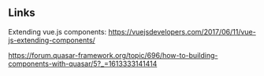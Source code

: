 ## Links

Extending vue.js components:
https://vuejsdevelopers.com/2017/06/11/vue-js-extending-components/

https://forum.quasar-framework.org/topic/696/how-to-building-components-with-quasar/5?_=1613333141414

